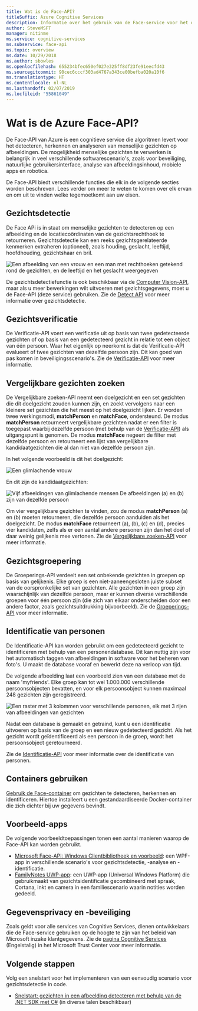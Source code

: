 ```yaml
---
title: Wat is de Face-API?
titleSuffix: Azure Cognitive Services
description: Informatie over het gebruik van de Face-service voor het detecteren en analyseren van gezichten op afbeeldingen.
author: SteveMSFT
manager: nitinme
ms.service: cognitive-services
ms.subservice: face-api
ms.topic: overview
ms.date: 10/29/2018
ms.author: sbowles
ms.openlocfilehash: 655234bfec650ef027e325ff8df23fe91eecfd43
ms.sourcegitcommit: 90cec6cccf303ad4767a343ce00befba020a10f6
ms.translationtype: HT
ms.contentlocale: nl-NL
ms.lasthandoff: 02/07/2019
ms.locfileid: "55861049"
---
```

# <a name="what-is-the-azure-face-api"></a>Wat is de Azure Face-API?

De Face-API van Azure is een cognitieve service die algoritmen levert voor het detecteren, herkennen en analyseren van menselijke gezichten op afbeeldingen. De mogelijkheid menselijke gezichten te verwerken is belangrijk in veel verschillende softwarescenario's, zoals voor beveiliging, natuurlijke gebruikersinterface, analyse van afbeeldingsinhoud, mobiele apps en robotica.

De Face-API biedt verschillende functies die elk in de volgende secties worden beschreven. Lees verder om meer te weten te komen over elk ervan en om uit te vinden welke tegemoetkomt aan uw eisen.

## <a name="face-detection"></a>Gezichtsdetectie

De Face APi is in staat om menselijke gezichten te detecteren op een afbeelding en de locatiecoördinaten van de gezichtsrechthoek te retourneren. Gezichtsdetectie kan een reeks gezichtsgerelateerde kenmerken extraheren (optioneel), zoals houding, geslacht, leeftijd, hoofdhouding, gezichtshaar en bril.

![Een afbeelding van een vrouw en een man met rechthoeken getekend rond de gezichten, en de leeftijd en het geslacht weergegeven](./Images/Face.detection.jpg)

De gezichtsdetectiefunctie is ook beschikbaar via de [Computer Vision-API](https://docs.microsoft.com/azure/cognitive-services/computer-vision/home), maar als u meer bewerkingen wilt uitvoeren met gezichtsgegevens, moet u de Face-API (deze service) gebruiken. Zie de [Detect API](https://westus.dev.cognitive.microsoft.com/docs/services/563879b61984550e40cbbe8d/operations/563879b61984550f30395236) voor meer informatie over gezichtsdetectie.

## <a name="face-verification"></a>Gezichtsverificatie

De Verificatie-API voert een verificatie uit op basis van twee gedetecteerde gezichten of op basis van een gedetecteerd gezicht in relatie tot een object van één persoon. Waar het eigenlijk op neerkomt is dat de Verificatie-API evalueert of twee gezichten van dezelfde persoon zijn. Dit kan goed van pas komen in beveiligingsscenario's. Zie de [Verificatie-API](https://westus.dev.cognitive.microsoft.com/docs/services/563879b61984550e40cbbe8d/operations/563879b61984550f3039523a) voor meer informatie.

## <a name="find-similar-faces"></a>Vergelijkbare gezichten zoeken

De Vergelijkbare zoeken-API neemt een doelgezicht en een set gezichten die dit doelgezicht zouden kunnen zijn, en zoekt vervolgens naar een kleinere set gezichten die het meest op het doelgezicht lijken. Er worden twee werkingsmodi, **matchPerson** en **matchFace**, ondersteund. De modus **matchPerson** retourneert vergelijkbare gezichten nadat er een filter is toegepast waarbij dezelfde persoon (met behulp van de [Verificatie-API](https://westus.dev.cognitive.microsoft.com/docs/services/563879b61984550e40cbbe8d/operations/563879b61984550f3039523a)) als uitgangspunt is genomen. De modus **matchFace** negeert de filter met dezelfde persoon en retourneert een lijst van vergelijkbare kandidaatgezichten die al dan niet van dezelfde persoon zijn.

In het volgende voorbeeld is dit het doelgezicht:

![Een glimlachende vrouw](./Images/FaceFindSimilar.QueryFace.jpg)

En dit zijn de kandidaatgezichten:

![Vijf afbeeldingen van glimlachende mensen De afbeeldingen (a) en (b) zijn van dezelfde persoon](./Images/FaceFindSimilar.Candidates.jpg)

Om vier vergelijkbare gezichten te vinden, zou de modus **matchPerson** (a) en (b) moeten retourneren, die dezelfde persoon aanduiden als het doelgezicht. De modus **matchFace** retourneert (a), (b), (c) en (d), precies vier kandidaten, zelfs als er een aantal andere personen zijn dan het doel of daar weinig gelijkenis mee vertonen. Zie de [Vergelijkbare zoeken-API](https://westus.dev.cognitive.microsoft.com/docs/services/563879b61984550e40cbbe8d/operations/563879b61984550f30395237) voor meer informatie.

## <a name="face-grouping"></a>Gezichtsgroepering

De Groeperings-API verdeelt een set onbekende gezichten in groepen op basis van gelijkenis. Elke groep is een niet-aaneengesloten juiste subset van de oorspronkelijke set van gezichten. Alle gezichten in een groep zijn waarschijnlijk van dezelfde persoon, maar er kunnen diverse verschillende groepen voor één persoon zijn (die zich van elkaar onderscheiden door een andere factor, zoals gezichtsuitdrukking bijvoorbeeld). Zie de [Groeperings-API](https://westus.dev.cognitive.microsoft.com/docs/services/563879b61984550e40cbbe8d/operations/563879b61984550f30395238) voor meer informatie.

## <a name="person-identification"></a>Identificatie van personen

De Identificatie-API kan worden gebruikt om een gedetecteerd gezicht te identificeren met behulp van een personendatabase. Dit kan nuttig zijn voor het automatisch taggen van afbeeldingen in software voor het beheren van foto's. U maakt de database vooraf en bewerkt deze na verloop van tijd.

De volgende afbeelding laat een voorbeeld zien van een database met de naam 'myfriends'. Elke groep kan tot wel 1.000.000 verschillende persoonsobjecten bevatten, en voor elk persoonsobject kunnen maximaal 248 gezichten zijn geregistreerd.

![Een raster met 3 kolommen voor verschillende personen, elk met 3 rijen van afbeeldingen van gezichten](./Images/person.group.clare.jpg)

Nadat een database is gemaakt en getraind, kunt u een identificatie uitvoeren op basis van de groep en een nieuw gedetecteerd gezicht. Als het gezicht wordt geïdentificeerd als een persoon in de groep, wordt het persoonsobject geretourneerd.

Zie de [Identificatie-API](https://westus.dev.cognitive.microsoft.com/docs/services/563879b61984550e40cbbe8d/operations/563879b61984550f30395239) voor meer informatie over de identificatie van personen.

## <a name="use-containers"></a>Containers gebruiken

[Gebruik de Face-container](face-how-to-install-containers.md) om gezichten te detecteren, herkennen en identificeren. Hiertoe installeert u een gestandaardiseerde Docker-container die zich dichter bij uw gegevens bevindt.

## <a name="sample-apps"></a>Voorbeeld-apps

De volgende voorbeeldtoepassingen tonen een aantal manieren waarop de Face-API kan worden gebruikt.

- [Microsoft Face-API: Windows Clientbibliotheek en voorbeeld](https://github.com/Microsoft/Cognitive-Face-Windows): een WPF-app in verschillende scenario's voor gezichtsdetectie, -analyse en -identificatie.
- [FamilyNotes UWP-app](https://github.com/Microsoft/Windows-appsample-familynotes): een UWP-app (Universal Windows Platform) die gebruikmaakt van gezichtsidentificatie gecombineerd met spraak, Cortana, inkt en camera in een familiescenario waarin notities worden gedeeld.

## <a name="data-privacy-and-security"></a>Gegevensprivacy en -beveiliging

Zoals geldt voor alle services van Cognitive Services, dienen ontwikkelaars die de Face-service gebruiken op de hoogte te zijn van het beleid van Microsoft inzake klantgegevens. Zie de [pagina Cognitive Services](https://www.microsoft.com/en-us/trustcenter/cloudservices/cognitiveservices) (Engelstalig) in het Microsoft Trust Center voor meer informatie.

## <a name="next-steps"></a>Volgende stappen

Volg een snelstart voor het implementeren van een eenvoudig scenario voor gezichtsdetectie in code.
- [Snelstart: gezichten in een afbeelding detecteren met behulp van de .NET SDK met C#](quickstarts/csharp.md) (in diverse talen beschikbaar)
